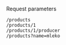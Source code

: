 Request parameters


    /products
    /products/1
    /products/1/producer
    /products?name=mleko

